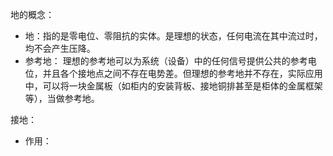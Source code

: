 地的概念：

* 地：指的是零电位、零阻抗的实体。是理想的状态，任何电流在其中流过时，均不会产生压降。
* 参考地： 理想的参考地可以为系统（设备）中的任何信号提供公共的参考电位，并且各个接地点之间不存在电势差。但理想的参考地并不存在，实际应用中，可以将一块金属板（如柜内的安装背板、接地铜排甚至是柜体的金属框架等），当做参考地。

接地：

* 作用：



